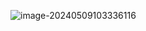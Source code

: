 



![image-20240509103336116](E:\my-note\assets\md-img\Untitled.assets\image-20240509103336116.png)